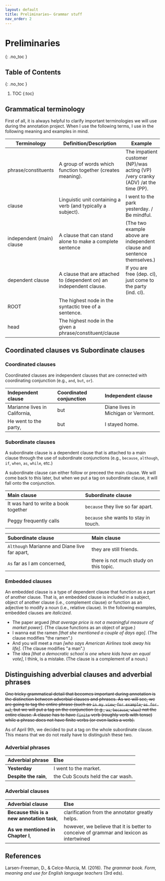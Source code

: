```yaml
---
layout: default
title: Preliminaries— Grammar stuff
nav_order: 2
---
```


# Preliminaries 
{: .no_toc }
## Table of Contents
{: .no_toc }

1. TOC
{:toc}

## Grammatical terminology
First of all, it is always helpful to clarify important terminologies we will use during the annotation project. When I use the following terms, I use in the following meaning and examples in mind.

| Terminology               | Definition/Description                                              | Example                                                                           |
| ------------------------- | ------------------------------------------------------------------- | --------------------------------------------------------------------------------- |
| phrase/constituents       | A group of words which function together (creates meaning).         | The impatient customer (NP)/was acting (VP) /very cranky (ADV) /at the time (PP). |
| clause                    | Linguistic unit containing a verb (and typically a subject).        | I went to the park yesterday. / Be mindful.                                       |
| independent (main) clause | A clause that can stand alone to make a complete sentence           | (The two example above are independent clause and sentence themselves.)           |
| dependent clause          | A clause that are attached to (dependent on) an independent clause. | If you are free (dep. cl), just come to the party (ind. cl).                      |
| ROOT                      | The highest node in the syntactic tree of a sentence.               |                                                                                   |
| head                      | The highest node in the given a phrase/constituent/clause           |                                                                                   |



## Coordinated clauses vs Subordinate clauses

### Coordinated clauses
Coordinated clauses are independent clauses that are connected with coordinating conjunction (e.g., `and`, `but`, `or`).

| Independent clause            | Coordinated conjunction | Independent clause                  |
| :---------------------------- | :---------------------- | :---------------------------------- |
| Marianne lives in California, | but                     | Diane lives in Michigan or Vermont. |
| He went to the party,         | but                     | I stayed home.                      |

### Subordinate clauses
A subordinate clause is a dependent clause that is attached to a main clause through the use of subordinate conjunctions (e.g., `because`, `although`, `if`, `when`, `as`, `while`, etc.)

A subordinate clause can either follow or preceed the main clause. We will come back to this later, but when we put a tag on subordinate clause, it will fall onto the conjunction.

| Main clause                          | Subordinate clause                    |
| :----------------------------------- | :------------------------------------ |
| It was hard to write a book together | `because` they live so far apart.     |
| Peggy frequently calls               | `because` she wants to stay in touch. |

| Subordinate clause                            | Main clause                            |
| :-------------------------------------------- | :------------------------------------- |
| `Although` Marianne and Diane live far apart, | they are still friends.                |
| `As` far as I am concerned,                   | there is not much study on this topic. |


### Embedded clauses
An embedded clause is a type of dependent clause that function as a part of another clause. That is, an embedded clause is included in a subject, object of another clause (i.e., complement clause) or function as an adjective to modify a noun (i.e., relative clause).
In the following examples, embedded clauses are _italicized_.

- The paper argued _[that average price is not a meaningful measure of market power]_. (The clause functions as an object of argue.)
- I wanna eat the ramen _[that she mentioned a couple of days ago]_. (The clause modifies "the ramen".)
- And you will meet a man _[who says American Airlines took away his life]_. (The clause modifies "a man".)
- The idea _[that a democratic school is one where kids have an equal vote]_, I think, is a mistake. (The clause is a complement of a noun.)

## Distinguishing adverbial clauses and adverbial phrases

~~One tricky grammatical detail that becomes important during annotation is the distinction between adverbial clauses and phrases.
As we will see, we are going to tag the entire phrase (such as `in my view`, `for example`, `as for me`), but we will put a tag on the conjunction (e.g., `as`, `because`, `when`) not the entire clause.
A clause has to have `finite` verb (roughly verb with tense) while a phrase does not have finite verbs (or even lacks a verb).~~

As of April 9th, we decided to put a tag on the whole subordinate clause. This means that we do not really have to distinguish these two.

### Adverbial phrases


| Adverbial phrase      | Else                              |
| :-------------------- | :-------------------------------- |
| **Yesterday**         | I went to the market.             |
| **Despite the rain**, | the Cub Scouts held the car wash. |


### Adverbial clauses

| Adverbial clause                           | Else                                                                                    |
| :----------------------------------------- | :-------------------------------------------------------------------------------------- |
| **Because this is a new annotation task**, | clarification from the annotator greatly helps.                                         |
| **As we mentioned in Chapter I**,          | however, we believe that it is better to conceive of grammar and lexicon as intertwined |


## References
Larsen-Freeman, D., & Celce-Murcia, M. (2016). *The grammar book. Form, meaning and use for English language teachers* (3rd eds).

